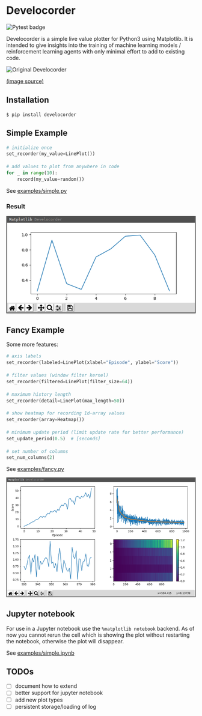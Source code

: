 Develocorder
============

![Pytest badge](https://github.com/wahtak/develocorder/workflows/Pytest/badge.svg)

Develocorder is a simple live value plotter for Python3 using Matplotlib. It is intended to give insights into the training of machine learning models / reinforcement learning agents with only minimal effort to add to existing code.

![Original Develocorder](https://upload.wikimedia.org/wikipedia/commons/thumb/8/8d/Viewing_of_Develocorder_Film.jpg/319px-Viewing_of_Develocorder_Film.jpg)

[(image source)](https://commons.wikimedia.org/wiki/File:Viewing_of_Develocorder_Film.jpg)


Installation
------------

```
$ pip install develocorder
```


Simple Example
--------------

``` python
# initialize once
set_recorder(my_value=LinePlot())

# add values to plot from anywhere in code
for _ in range(10):
    record(my_value=random())
```
See [examples/simple.py](examples/simple.py)

### Result
![Simple Example](doc/simple_example.png)


Fancy Example
--------------

Some more features:

``` python
# axis labels
set_recorder(labeled=LinePlot(xlabel="Episode", ylabel="Score"))

# filter values (window filter kernel)
set_recorder(filtered=LinePlot(filter_size=64))

# maximum history length
set_recorder(detail=LinePlot(max_length=50))

# show heatmap for recording 1d-array values
set_recorder(array=Heatmap())

# minimum update period (limit update rate for better performance)
set_update_period(0.5)  # [seconds]

# set number of columns
set_num_columns(2)
```
See [examples/fancy.py](examples/fancy.py)

![Fancy Example](doc/fancy_example.png)


Jupyter notebook
----------------

For use in a Jupyter notebook use the `%matplotlib notebook` backend. As of now you cannot rerun the cell which is showing the plot without restarting the notebook, otherwise the plot will disappear.

See [examples/simple.ipynb](examples/simple.ipynb)


TODOs
-----
  - [ ] document how to extend
  - [ ] better support for jupyter notebook
  - [ ] add new plot types
  - [ ] persistent storage/loading of log
